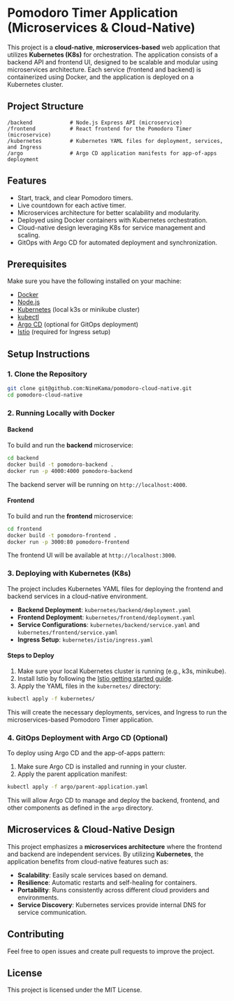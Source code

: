 # Pomodoro Timer Application (Microservices & Cloud-Native)

This project is a **cloud-native**, **microservices-based** web application that utilizes **Kubernetes (K8s)** for orchestration. The application consists of a backend API and frontend UI, designed to be scalable and modular using microservices architecture. Each service (frontend and backend) is containerized using Docker, and the application is deployed on a Kubernetes cluster.

## Project Structure

```
/backend            # Node.js Express API (microservice)
/frontend           # React frontend for the Pomodoro Timer (microservice)
/kubernetes         # Kubernetes YAML files for deployment, services, and Ingress
/argo               # Argo CD application manifests for app-of-apps deployment
```

## Features

- Start, track, and clear Pomodoro timers.
- Live countdown for each active timer.
- Microservices architecture for better scalability and modularity.
- Deployed using Docker containers with Kubernetes orchestration.
- Cloud-native design leveraging K8s for service management and scaling.
- GitOps with Argo CD for automated deployment and synchronization.

## Prerequisites

Make sure you have the following installed on your machine:
- [Docker](https://www.docker.com/get-started)
- [Node.js](https://nodejs.org/)
- [Kubernetes](https://kubernetes.io/) (local k3s or minikube cluster)
- [kubectl](https://kubernetes.io/docs/tasks/tools/)
- [Argo CD](https://argo-cd.readthedocs.io/en/stable/getting_started/) (optional for GitOps deployment)
- [Istio](https://istio.io/latest/docs/setup/getting-started/) (required for Ingress setup)

## Setup Instructions

### 1. Clone the Repository

```bash
git clone git@github.com:NineKama/pomodoro-cloud-native.git
cd pomodoro-cloud-native
```

### 2. Running Locally with Docker

#### **Backend**

To build and run the **backend** microservice:
```bash
cd backend
docker build -t pomodoro-backend .
docker run -p 4000:4000 pomodoro-backend
```
The backend server will be running on `http://localhost:4000`.

#### **Frontend**

To build and run the **frontend** microservice:
```bash
cd frontend
docker build -t pomodoro-frontend .
docker run -p 3000:80 pomodoro-frontend
```
The frontend UI will be available at `http://localhost:3000`.

### 3. Deploying with Kubernetes (K8s)

The project includes Kubernetes YAML files for deploying the frontend and backend services in a cloud-native environment.

- **Backend Deployment**: `kubernetes/backend/deployment.yaml`
- **Frontend Deployment**: `kubernetes/frontend/deployment.yaml`
- **Service Configurations**: `kubernetes/backend/service.yaml` and `kubernetes/frontend/service.yaml`
- **Ingress Setup**: `kubernetes/istio/ingress.yaml`

#### Steps to Deploy

1. Make sure your local Kubernetes cluster is running (e.g., k3s, minikube).
2. Install Istio by following the [Istio getting started guide](https://istio.io/latest/docs/setup/getting-started/).
3. Apply the YAML files in the `kubernetes/` directory:

```bash
kubectl apply -f kubernetes/
```

This will create the necessary deployments, services, and Ingress to run the microservices-based Pomodoro Timer application.

### 4. GitOps Deployment with Argo CD (Optional)

To deploy using Argo CD and the app-of-apps pattern:

1. Make sure Argo CD is installed and running in your cluster.
2. Apply the parent application manifest:

```bash
kubectl apply -f argo/parent-application.yaml
```

This will allow Argo CD to manage and deploy the backend, frontend, and other components as defined in the `argo` directory.

## Microservices & Cloud-Native Design

This project emphasizes a **microservices architecture** where the frontend and backend are independent services. By utilizing **Kubernetes**, the application benefits from cloud-native features such as:

- **Scalability**: Easily scale services based on demand.
- **Resilience**: Automatic restarts and self-healing for containers.
- **Portability**: Runs consistently across different cloud providers and environments.
- **Service Discovery**: Kubernetes services provide internal DNS for service communication.

## Contributing

Feel free to open issues and create pull requests to improve the project.

## License

This project is licensed under the MIT License.